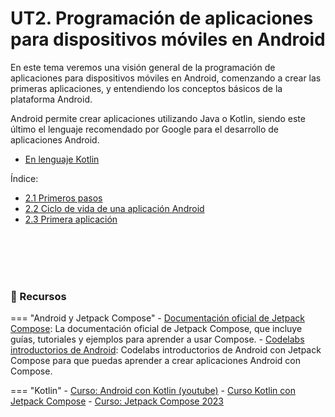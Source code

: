 # **UT2. Programación de aplicaciones para dispositivos móviles en Android**

En este tema veremos una visión general de la programación de aplicaciones para dispositivos móviles en Android, comenzando a crear las primeras aplicaciones, y entendiendo los conceptos básicos de la plataforma Android.

Android permite crear aplicaciones utilizando Java o Kotlin, siendo este último el lenguaje recomendado por Google para el desarrollo de aplicaciones Android.

- [En lenguaje Kotlin](../00-android/00-kotlin/index.md)

Índice:


- [2.1 Primeros pasos](./2.1-primeros-pasos.md)
- [2.2 Ciclo de vida de una aplicación Android](./2.2-ciclo-vida-app.md)
- [2.3 Primera aplicación](./2.3-primera-app.md)


<br/><br/><br/><br/>

### 📁 Recursos

=== "Android y Jetpack Compose"
    - [Documentación oficial de Jetpack Compose](https://developer.android.com/jetpack/compose?hl=es-419): La documentación oficial de Jetpack Compose, que incluye guías, tutoriales y ejemplos para aprender a usar Compose.
    - [Codelabs introductorios de Android](https://developer.android.com/courses/android-basics-compose/unit-1?hl=es-419): Codelabs introductorios de Android con Jetpack Compose para que puedas aprender a crear aplicaciones Android con Compose.  
  
=== "Kotlin"
    - [Curso: Android con Kotlin (youtube)](https://www.youtube.com/playlist?list=PLU8oAlHdN5BkdfBPpNv_lVCJxJgE87cr0)
    - [Curso Kotlin con Jetpack Compose](https://www.youtube.com/playlist?list=PLQL8Dog3JUwe6fHSgVnBp68gVUCBkOL_n)
    - [Curso: Jetpack Compose 2023](https://www.youtube.com/playlist?list=PLrn69hTK5FBwu7VmWBg76v23atiMqz_pY)